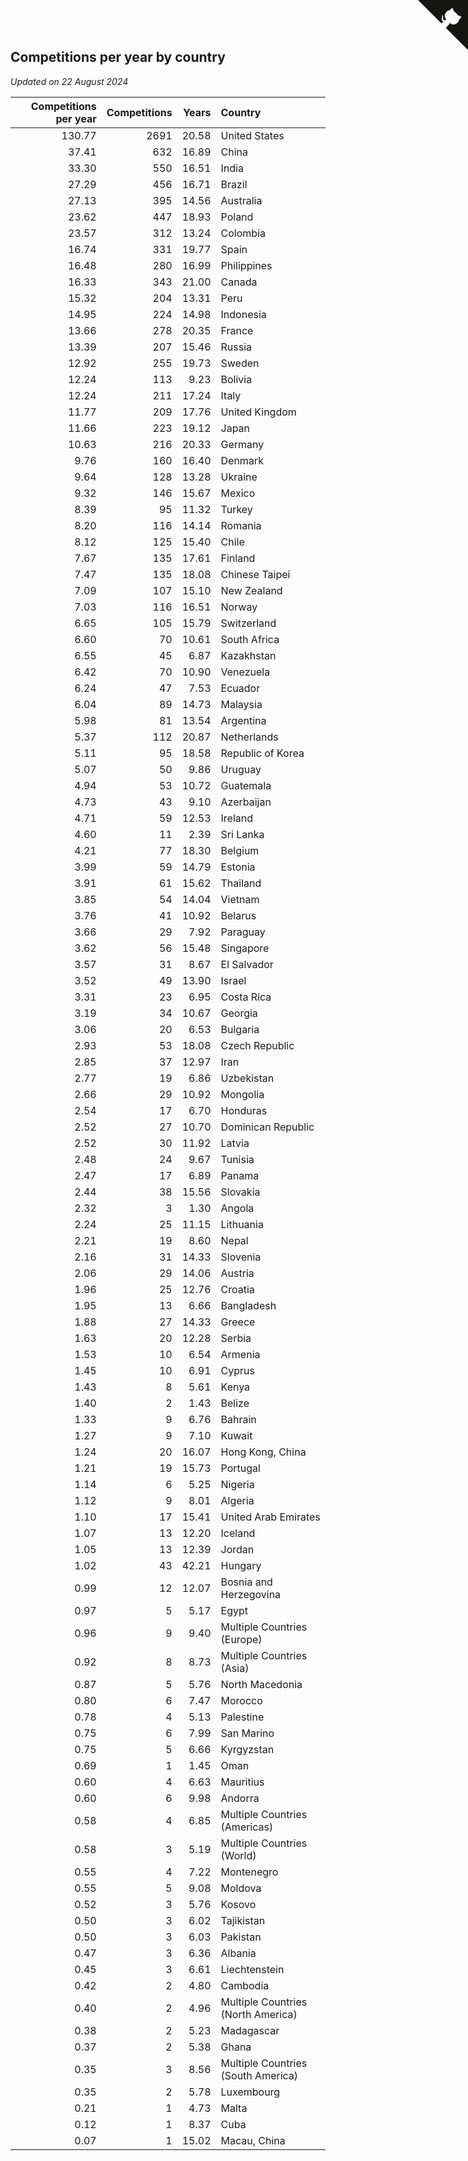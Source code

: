 ## Competitions per year by country

*Updated on 22 August 2024*

| Competitions per year | Competitions | Years | Country |
| ---: | ---: | ---: | :--- |
| 130.77 | 2691 | 20.58 | United States |
| 37.41 | 632 | 16.89 | China |
| 33.30 | 550 | 16.51 | India |
| 27.29 | 456 | 16.71 | Brazil |
| 27.13 | 395 | 14.56 | Australia |
| 23.62 | 447 | 18.93 | Poland |
| 23.57 | 312 | 13.24 | Colombia |
| 16.74 | 331 | 19.77 | Spain |
| 16.48 | 280 | 16.99 | Philippines |
| 16.33 | 343 | 21.00 | Canada |
| 15.32 | 204 | 13.31 | Peru |
| 14.95 | 224 | 14.98 | Indonesia |
| 13.66 | 278 | 20.35 | France |
| 13.39 | 207 | 15.46 | Russia |
| 12.92 | 255 | 19.73 | Sweden |
| 12.24 | 113 | 9.23 | Bolivia |
| 12.24 | 211 | 17.24 | Italy |
| 11.77 | 209 | 17.76 | United Kingdom |
| 11.66 | 223 | 19.12 | Japan |
| 10.63 | 216 | 20.33 | Germany |
| 9.76 | 160 | 16.40 | Denmark |
| 9.64 | 128 | 13.28 | Ukraine |
| 9.32 | 146 | 15.67 | Mexico |
| 8.39 | 95 | 11.32 | Turkey |
| 8.20 | 116 | 14.14 | Romania |
| 8.12 | 125 | 15.40 | Chile |
| 7.67 | 135 | 17.61 | Finland |
| 7.47 | 135 | 18.08 | Chinese Taipei |
| 7.09 | 107 | 15.10 | New Zealand |
| 7.03 | 116 | 16.51 | Norway |
| 6.65 | 105 | 15.79 | Switzerland |
| 6.60 | 70 | 10.61 | South Africa |
| 6.55 | 45 | 6.87 | Kazakhstan |
| 6.42 | 70 | 10.90 | Venezuela |
| 6.24 | 47 | 7.53 | Ecuador |
| 6.04 | 89 | 14.73 | Malaysia |
| 5.98 | 81 | 13.54 | Argentina |
| 5.37 | 112 | 20.87 | Netherlands |
| 5.11 | 95 | 18.58 | Republic of Korea |
| 5.07 | 50 | 9.86 | Uruguay |
| 4.94 | 53 | 10.72 | Guatemala |
| 4.73 | 43 | 9.10 | Azerbaijan |
| 4.71 | 59 | 12.53 | Ireland |
| 4.60 | 11 | 2.39 | Sri Lanka |
| 4.21 | 77 | 18.30 | Belgium |
| 3.99 | 59 | 14.79 | Estonia |
| 3.91 | 61 | 15.62 | Thailand |
| 3.85 | 54 | 14.04 | Vietnam |
| 3.76 | 41 | 10.92 | Belarus |
| 3.66 | 29 | 7.92 | Paraguay |
| 3.62 | 56 | 15.48 | Singapore |
| 3.57 | 31 | 8.67 | El Salvador |
| 3.52 | 49 | 13.90 | Israel |
| 3.31 | 23 | 6.95 | Costa Rica |
| 3.19 | 34 | 10.67 | Georgia |
| 3.06 | 20 | 6.53 | Bulgaria |
| 2.93 | 53 | 18.08 | Czech Republic |
| 2.85 | 37 | 12.97 | Iran |
| 2.77 | 19 | 6.86 | Uzbekistan |
| 2.66 | 29 | 10.92 | Mongolia |
| 2.54 | 17 | 6.70 | Honduras |
| 2.52 | 27 | 10.70 | Dominican Republic |
| 2.52 | 30 | 11.92 | Latvia |
| 2.48 | 24 | 9.67 | Tunisia |
| 2.47 | 17 | 6.89 | Panama |
| 2.44 | 38 | 15.56 | Slovakia |
| 2.32 | 3 | 1.30 | Angola |
| 2.24 | 25 | 11.15 | Lithuania |
| 2.21 | 19 | 8.60 | Nepal |
| 2.16 | 31 | 14.33 | Slovenia |
| 2.06 | 29 | 14.06 | Austria |
| 1.96 | 25 | 12.76 | Croatia |
| 1.95 | 13 | 6.66 | Bangladesh |
| 1.88 | 27 | 14.33 | Greece |
| 1.63 | 20 | 12.28 | Serbia |
| 1.53 | 10 | 6.54 | Armenia |
| 1.45 | 10 | 6.91 | Cyprus |
| 1.43 | 8 | 5.61 | Kenya |
| 1.40 | 2 | 1.43 | Belize |
| 1.33 | 9 | 6.76 | Bahrain |
| 1.27 | 9 | 7.10 | Kuwait |
| 1.24 | 20 | 16.07 | Hong Kong, China |
| 1.21 | 19 | 15.73 | Portugal |
| 1.14 | 6 | 5.25 | Nigeria |
| 1.12 | 9 | 8.01 | Algeria |
| 1.10 | 17 | 15.41 | United Arab Emirates |
| 1.07 | 13 | 12.20 | Iceland |
| 1.05 | 13 | 12.39 | Jordan |
| 1.02 | 43 | 42.21 | Hungary |
| 0.99 | 12 | 12.07 | Bosnia and Herzegovina |
| 0.97 | 5 | 5.17 | Egypt |
| 0.96 | 9 | 9.40 | Multiple Countries (Europe) |
| 0.92 | 8 | 8.73 | Multiple Countries (Asia) |
| 0.87 | 5 | 5.76 | North Macedonia |
| 0.80 | 6 | 7.47 | Morocco |
| 0.78 | 4 | 5.13 | Palestine |
| 0.75 | 6 | 7.99 | San Marino |
| 0.75 | 5 | 6.66 | Kyrgyzstan |
| 0.69 | 1 | 1.45 | Oman |
| 0.60 | 4 | 6.63 | Mauritius |
| 0.60 | 6 | 9.98 | Andorra |
| 0.58 | 4 | 6.85 | Multiple Countries (Americas) |
| 0.58 | 3 | 5.19 | Multiple Countries (World) |
| 0.55 | 4 | 7.22 | Montenegro |
| 0.55 | 5 | 9.08 | Moldova |
| 0.52 | 3 | 5.76 | Kosovo |
| 0.50 | 3 | 6.02 | Tajikistan |
| 0.50 | 3 | 6.03 | Pakistan |
| 0.47 | 3 | 6.36 | Albania |
| 0.45 | 3 | 6.61 | Liechtenstein |
| 0.42 | 2 | 4.80 | Cambodia |
| 0.40 | 2 | 4.96 | Multiple Countries (North America) |
| 0.38 | 2 | 5.23 | Madagascar |
| 0.37 | 2 | 5.38 | Ghana |
| 0.35 | 3 | 8.56 | Multiple Countries (South America) |
| 0.35 | 2 | 5.78 | Luxembourg |
| 0.21 | 1 | 4.73 | Malta |
| 0.12 | 1 | 8.37 | Cuba |
| 0.07 | 1 | 15.02 | Macau, China |


<a href="https://github.com/jonatanklosko/wca_statistics" class="github-corner" aria-label="View source on Github"><svg width="80" height="80" viewBox="0 0 250 250" style="fill:#151513; color:#fff; position: absolute; top: 0; border: 0; right: 0;" aria-hidden="true"><path d="M0,0 L115,115 L130,115 L142,142 L250,250 L250,0 Z"></path><path d="M128.3,109.0 C113.8,99.7 119.0,89.6 119.0,89.6 C122.0,82.7 120.5,78.6 120.5,78.6 C119.2,72.0 123.4,76.3 123.4,76.3 C127.3,80.9 125.5,87.3 125.5,87.3 C122.9,97.6 130.6,101.9 134.4,103.2" fill="currentColor" style="transform-origin: 130px 106px;" class="octo-arm"></path><path d="M115.0,115.0 C114.9,115.1 118.7,116.5 119.8,115.4 L133.7,101.6 C136.9,99.2 139.9,98.4 142.2,98.6 C133.8,88.0 127.5,74.4 143.8,58.0 C148.5,53.4 154.0,51.2 159.7,51.0 C160.3,49.4 163.2,43.6 171.4,40.1 C171.4,40.1 176.1,42.5 178.8,56.2 C183.1,58.6 187.2,61.8 190.9,65.4 C194.5,69.0 197.7,73.2 200.1,77.6 C213.8,80.2 216.3,84.9 216.3,84.9 C212.7,93.1 206.9,96.0 205.4,96.6 C205.1,102.4 203.0,107.8 198.3,112.5 C181.9,128.9 168.3,122.5 157.7,114.1 C157.9,116.9 156.7,120.9 152.7,124.9 L141.0,136.5 C139.8,137.7 141.6,141.9 141.8,141.8 Z" fill="currentColor" class="octo-body"></path></svg></a><style>.github-corner:hover .octo-arm{animation:octocat-wave 560ms ease-in-out}@keyframes octocat-wave{0%,100%{transform:rotate(0)}20%,60%{transform:rotate(-25deg)}40%,80%{transform:rotate(10deg)}}@media (max-width:500px){.github-corner:hover .octo-arm{animation:none}.github-corner .octo-arm{animation:octocat-wave 560ms ease-in-out}}</style>
